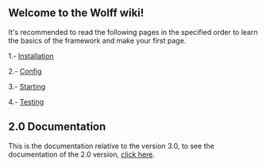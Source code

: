 ## Welcome to the Wolff wiki!

It's recommended to read the following pages in the specified order to learn the basics of the framework and make your first page.

1.- [Installation](https://getwolff.com/doc/3.x/installation)

2.- [Config](https://getwolff.com/doc/3.x/config)

3.- [Starting](https://getwolff.com/doc/3.x/starting)

4.- [Testing](https://getwolff.com/doc/3.x/testing)

## 2.0 Documentation

This is the documentation relative to the version 3.0, to see the documentation of the 2.0 version, [click here](https://2.docs.getwolff.com).
